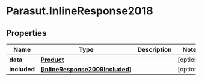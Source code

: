 # Parasut.InlineResponse2018

## Properties
Name | Type | Description | Notes
------------ | ------------- | ------------- | -------------
**data** | [**Product**](Product.md) |  | [optional] 
**included** | [**[InlineResponse2009Included]**](InlineResponse2009Included.md) |  | [optional] 


